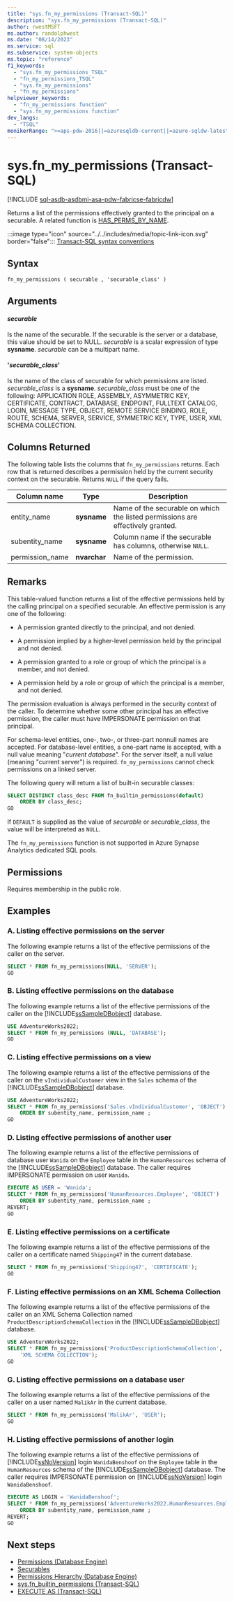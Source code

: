 ```yaml
---
title: "sys.fn_my_permissions (Transact-SQL)"
description: "sys.fn_my_permissions (Transact-SQL)"
author: rwestMSFT
ms.author: randolphwest
ms.date: "08/14/2023"
ms.service: sql
ms.subservice: system-objects
ms.topic: "reference"
f1_keywords:
  - "sys.fn_my_permissions_TSQL"
  - "fn_my_permissions_TSQL"
  - "sys.fn_my_permissions"
  - "fn_my_permissions"
helpviewer_keywords:
  - "fn_my_permissions function"
  - "sys.fn_my_permissions function"
dev_langs:
  - "TSQL"
monikerRange: ">=aps-pdw-2016||=azuresqldb-current||=azure-sqldw-latest||>=sql-server-2016||>=sql-server-linux-2017||=azuresqldb-mi-current||=fabric"
---
```

# sys.fn_my_permissions (Transact-SQL)

[!INCLUDE [sql-asdb-asdbmi-asa-pdw-fabricse-fabricdw](../../includes/applies-to-version/sql-asdb-asdbmi-asa-pdw-fabricse-fabricdw.md)]

  Returns a list of the permissions effectively granted to the principal on a securable. A related function is [HAS_PERMS_BY_NAME](../../t-sql/functions/has-perms-by-name-transact-sql.md).  
  
 :::image type="icon" source="../../includes/media/topic-link-icon.svg" border="false"::: [Transact-SQL syntax conventions](../../t-sql/language-elements/transact-sql-syntax-conventions-transact-sql.md)  
  
## Syntax  
  
```syntaxsql  
fn_my_permissions ( securable , 'securable_class' )  
```  
  
## Arguments  

#### *securable*  
 Is the name of the securable. If the securable is the server or a database, this value should be set to NULL. *securable* is a scalar expression of type **sysname**. *securable* can be a multipart name.  
  
#### '*securable_class*'  
 Is the name of the class of securable for which permissions are listed. *securable_class* is a **sysname**. *securable_class* must be one of the following: APPLICATION ROLE, ASSEMBLY, ASYMMETRIC KEY, CERTIFICATE, CONTRACT, DATABASE, ENDPOINT, FULLTEXT CATALOG, LOGIN, MESSAGE TYPE, OBJECT, REMOTE SERVICE BINDING, ROLE, ROUTE, SCHEMA, SERVER, SERVICE, SYMMETRIC KEY, TYPE, USER, XML SCHEMA COLLECTION.  
  
## Columns Returned  
 The following table lists the columns that `fn_my_permissions` returns. Each row that is returned describes a permission held by the current security context on the securable. Returns `NULL` if the query fails.  
  
|Column name|Type|Description|  
|-----------------|----------|-----------------|  
|entity_name|**sysname**|Name of the securable on which the listed permissions are effectively granted.|  
|subentity_name|**sysname**|Column name if the securable has columns, otherwise `NULL`.|  
|permission_name|**nvarchar**|Name of the permission.|  
  
## Remarks  
 This table-valued function returns a list of the effective permissions held by the calling principal on a specified securable. An effective permission is any one of the following:  
  
-   A permission granted directly to the principal, and not denied.  
  
-   A permission implied by a higher-level permission held by the principal and not denied.  
  
-   A permission granted to a role or group of which the principal is a member, and not denied.  
  
-   A permission held by a role or group of which the principal is a member, and not denied.  
  
 The permission evaluation is always performed in the security context of the caller. To determine whether some other principal has an effective permission, the caller must have IMPERSONATE permission on that principal.  
  
 For schema-level entities, one-, two-, or three-part nonnull names are accepted. For database-level entities, a one-part name is accepted, with a null value meaning "*current database*". For the server itself, a null value (meaning "current server") is required. `fn_my_permissions` cannot check permissions on a linked server.  
  
 The following query will return a list of built-in securable classes:  
  
```sql
SELECT DISTINCT class_desc FROM fn_builtin_permissions(default)  
    ORDER BY class_desc;  
GO  
```  
  
 If `DEFAULT` is supplied as the value of *securable* or *securable_class*, the value will be interpreted as `NULL`.  
 
The `fn_my_permissions` function is not supported in Azure Synapse Analytics dedicated SQL pools.
   
## Permissions  
 Requires membership in the public role.  
 
## Examples  
  
### A. Listing effective permissions on the server  

 The following example returns a list of the effective permissions of the caller on the server.  
  
```sql
SELECT * FROM fn_my_permissions(NULL, 'SERVER');  
GO  
```  
  
### B. Listing effective permissions on the database 

 The following example returns a list of the effective permissions of the caller on the [!INCLUDE[ssSampleDBobject](../../includes/sssampledbobject-md.md)] database.  
  
```sql
USE AdventureWorks2022;  
SELECT * FROM fn_my_permissions (NULL, 'DATABASE');  
GO  
```  
  
### C. Listing effective permissions on a view  

 The following example returns a list of the effective permissions of the caller on the `vIndividualCustomer` view in the `Sales` schema of the [!INCLUDE[ssSampleDBobject](../../includes/sssampledbobject-md.md)] database.  
  
```sql
USE AdventureWorks2022;  
SELECT * FROM fn_my_permissions('Sales.vIndividualCustomer', 'OBJECT')   
    ORDER BY subentity_name, permission_name ;   
GO   
```  
  
### D. Listing effective permissions of another user  

 The following example returns a list of the effective permissions of database user `Wanida` on the `Employee` table in the `HumanResources` schema of the [!INCLUDE[ssSampleDBobject](../../includes/sssampledbobject-md.md)] database. The caller requires IMPERSONATE permission on user `Wanida`.  
  
```sql
EXECUTE AS USER = 'Wanida';  
SELECT * FROM fn_my_permissions('HumanResources.Employee', 'OBJECT')   
    ORDER BY subentity_name, permission_name ;    
REVERT;  
GO  
```  
  
### E. Listing effective permissions on a certificate  

 The following example returns a list of the effective permissions of the caller on a certificate named `Shipping47` in the current database.  
  
```sql
SELECT * FROM fn_my_permissions('Shipping47', 'CERTIFICATE');  
GO  
```  
  
### F. Listing effective permissions on an XML Schema Collection  

 The following example returns a list of the effective permissions of the caller on an XML Schema Collection named `ProductDescriptionSchemaCollection` in the [!INCLUDE[ssSampleDBobject](../../includes/sssampledbobject-md.md)] database.  
  
```sql
USE AdventureWorks2022;  
SELECT * FROM fn_my_permissions('ProductDescriptionSchemaCollection',  
    'XML SCHEMA COLLECTION');  
GO  
```  
  
### G. Listing effective permissions on a database user  

 The following example returns a list of the effective permissions of the caller on a user named `MalikAr` in the current database.  
  
```sql
SELECT * FROM fn_my_permissions('MalikAr', 'USER');  
GO  
```  
  
### H. Listing effective permissions of another login  

 The following example returns a list of the effective permissions of [!INCLUDE[ssNoVersion](../../includes/ssnoversion-md.md)] login `WanidaBenshoof` on the `Employee` table in the `HumanResources` schema of the [!INCLUDE[ssSampleDBobject](../../includes/sssampledbobject-md.md)] database. The caller requires IMPERSONATE permission on [!INCLUDE[ssNoVersion](../../includes/ssnoversion-md.md)] login `WanidaBenshoof`.  
  
```sql
EXECUTE AS LOGIN = 'WanidaBenshoof';  
SELECT * FROM fn_my_permissions('AdventureWorks2022.HumanResources.Employee', 'OBJECT')   
    ORDER BY subentity_name, permission_name ;    
REVERT;  
GO  
```  
  
## Next steps

- [Permissions &#40;Database Engine&#41;](../../relational-databases/security/permissions-database-engine.md)   
- [Securables](../../relational-databases/security/securables.md)   
- [Permissions Hierarchy &#40;Database Engine&#41;](../../relational-databases/security/permissions-hierarchy-database-engine.md)   
- [sys.fn_builtin_permissions &#40;Transact-SQL&#41;](../../relational-databases/system-functions/sys-fn-builtin-permissions-transact-sql.md)   
- [EXECUTE AS &#40;Transact-SQL&#41;](../../t-sql/statements/execute-as-transact-sql.md)  
  
  
